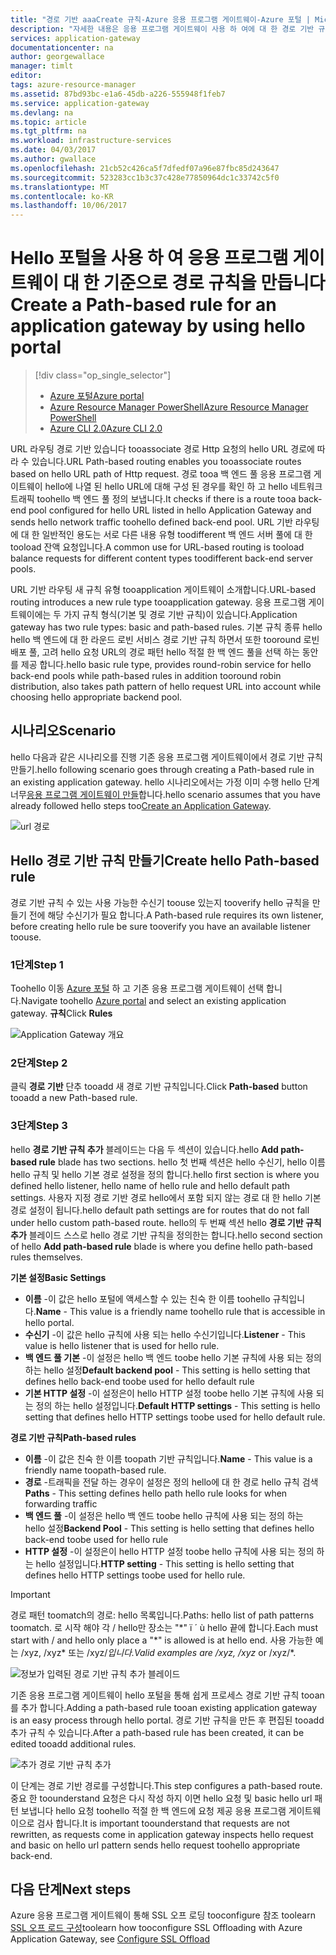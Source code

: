 ```yaml
---
title: "경로 기반 aaaCreate 규칙-Azure 응용 프로그램 게이트웨이-Azure 포털 | Microsoft Docs"
description: "자세한 내용은 응용 프로그램 게이트웨이 사용 하 여에 대 한 경로 기반 규칙 toocreate 포털 hello 하는 방법"
services: application-gateway
documentationcenter: na
author: georgewallace
manager: timlt
editor: 
tags: azure-resource-manager
ms.assetid: 87bd93bc-e1a6-45db-a226-555948f1feb7
ms.service: application-gateway
ms.devlang: na
ms.topic: article
ms.tgt_pltfrm: na
ms.workload: infrastructure-services
ms.date: 04/03/2017
ms.author: gwallace
ms.openlocfilehash: 21cb52c426ca5f7dfedf07a96e87fbc85d243647
ms.sourcegitcommit: 523283cc1b3c37c428e77850964dc1c33742c5f0
ms.translationtype: MT
ms.contentlocale: ko-KR
ms.lasthandoff: 10/06/2017
---
```

# <a name="create-a-path-based-rule-for-an-application-gateway-by-using-hello-portal"></a><span data-ttu-id="064dd-103">Hello 포털을 사용 하 여 응용 프로그램 게이트웨이 대 한 기준으로 경로 규칙을 만듭니다</span><span class="sxs-lookup"><span data-stu-id="064dd-103">Create a Path-based rule for an application gateway by using hello portal</span></span>

> [!div class="op_single_selector"]
> * [<span data-ttu-id="064dd-104">Azure 포털</span><span class="sxs-lookup"><span data-stu-id="064dd-104">Azure portal</span></span>](application-gateway-create-url-route-portal.md)
> * [<span data-ttu-id="064dd-105">Azure Resource Manager PowerShell</span><span class="sxs-lookup"><span data-stu-id="064dd-105">Azure Resource Manager PowerShell</span></span>](application-gateway-create-url-route-arm-ps.md)
> * [<span data-ttu-id="064dd-106">Azure CLI 2.0</span><span class="sxs-lookup"><span data-stu-id="064dd-106">Azure CLI 2.0</span></span>](application-gateway-create-url-route-cli.md)

<span data-ttu-id="064dd-107">URL 라우팅 경로 기반 있습니다 tooassociate 경로 Http 요청의 hello URL 경로에 따라 수 있습니다.</span><span class="sxs-lookup"><span data-stu-id="064dd-107">URL Path-based routing enables you tooassociate routes based on hello URL path of Http request.</span></span> <span data-ttu-id="064dd-108">경로 tooa 백 엔드 풀 응용 프로그램 게이트웨이 hello에 나열 된 hello URL에 대해 구성 된 경우를 확인 하 고 hello 네트워크 트래픽 toohello 백 엔드 풀 정의 보냅니다.</span><span class="sxs-lookup"><span data-stu-id="064dd-108">It checks if there is a route tooa back-end pool configured for hello URL listed in hello Application Gateway and sends hello network traffic toohello defined back-end pool.</span></span> <span data-ttu-id="064dd-109">URL 기반 라우팅에 대 한 일반적인 용도는 서로 다른 내용 유형 toodifferent 백 엔드 서버 풀에 대 한 tooload 잔액 요청입니다.</span><span class="sxs-lookup"><span data-stu-id="064dd-109">A common use for URL-based routing is tooload balance requests for different content types toodifferent back-end server pools.</span></span>

<span data-ttu-id="064dd-110">URL 기반 라우팅 새 규칙 유형 tooapplication 게이트웨이 소개합니다.</span><span class="sxs-lookup"><span data-stu-id="064dd-110">URL-based routing introduces a new rule type tooapplication gateway.</span></span> <span data-ttu-id="064dd-111">응용 프로그램 게이트웨이에는 두 가지 규칙 형식(기본 및 경로 기반 규칙)이 있습니다.</span><span class="sxs-lookup"><span data-stu-id="064dd-111">Application gateway has two rule types: basic and path-based rules.</span></span> <span data-ttu-id="064dd-112">기본 규칙 종류 hello hello 백 엔드에 대 한 라운드 로빈 서비스 경로 기반 규칙 하면서 또한 tooround 로빈 배포 풀, 고려 hello 요청 URL의 경로 패턴 hello 적절 한 백 엔드 풀을 선택 하는 동안를 제공 합니다.</span><span class="sxs-lookup"><span data-stu-id="064dd-112">hello basic rule type, provides round-robin service for hello back-end pools while path-based rules in addition tooround robin distribution, also takes path pattern of hello request URL into account while choosing hello appropriate backend pool.</span></span>

## <a name="scenario"></a><span data-ttu-id="064dd-113">시나리오</span><span class="sxs-lookup"><span data-stu-id="064dd-113">Scenario</span></span>

<span data-ttu-id="064dd-114">hello 다음과 같은 시나리오를 진행 기존 응용 프로그램 게이트웨이에서 경로 기반 규칙 만들기.</span><span class="sxs-lookup"><span data-stu-id="064dd-114">hello following scenario goes through creating a Path-based rule in an existing application gateway.</span></span>
<span data-ttu-id="064dd-115">hello 시나리오에서는 가정 이미 수행 hello 단계 너무[응용 프로그램 게이트웨이 만들](application-gateway-create-gateway-portal.md)합니다.</span><span class="sxs-lookup"><span data-stu-id="064dd-115">hello scenario assumes that you have already followed hello steps too[Create an Application Gateway](application-gateway-create-gateway-portal.md).</span></span>

![url 경로][scenario]

## <span data-ttu-id="064dd-117"><a name="createrule"></a>Hello 경로 기반 규칙 만들기</span><span class="sxs-lookup"><span data-stu-id="064dd-117"><a name="createrule"></a>Create hello Path-based rule</span></span>

<span data-ttu-id="064dd-118">경로 기반 규칙 수 있는 사용 가능한 수신기 toouse 있는지 tooverify hello 규칙을 만들기 전에 해당 수신기가 필요 합니다.</span><span class="sxs-lookup"><span data-stu-id="064dd-118">A Path-based rule requires its own listener, before creating hello rule be sure tooverify you have an available listener toouse.</span></span>

### <a name="step-1"></a><span data-ttu-id="064dd-119">1단계</span><span class="sxs-lookup"><span data-stu-id="064dd-119">Step 1</span></span>

<span data-ttu-id="064dd-120">Toohello 이동 [Azure 포털](http://portal.azure.com) 하 고 기존 응용 프로그램 게이트웨이 선택 합니다.</span><span class="sxs-lookup"><span data-stu-id="064dd-120">Navigate toohello [Azure portal](http://portal.azure.com) and select an existing application gateway.</span></span> <span data-ttu-id="064dd-121">**규칙**</span><span class="sxs-lookup"><span data-stu-id="064dd-121">Click **Rules**</span></span>

![Application Gateway 개요][1]

### <a name="step-2"></a><span data-ttu-id="064dd-123">2단계</span><span class="sxs-lookup"><span data-stu-id="064dd-123">Step 2</span></span>

<span data-ttu-id="064dd-124">클릭 **경로 기반** 단추 tooadd 새 경로 기반 규칙입니다.</span><span class="sxs-lookup"><span data-stu-id="064dd-124">Click **Path-based** button tooadd a new Path-based rule.</span></span>

### <a name="step-3"></a><span data-ttu-id="064dd-125">3단계</span><span class="sxs-lookup"><span data-stu-id="064dd-125">Step 3</span></span>

<span data-ttu-id="064dd-126">hello **경로 기반 규칙 추가** 블레이드는 다음 두 섹션이 있습니다.</span><span class="sxs-lookup"><span data-stu-id="064dd-126">hello **Add path-based rule** blade has two sections.</span></span> <span data-ttu-id="064dd-127">hello 첫 번째 섹션은 hello 수신기, hello 이름 hello 규칙 및 hello 기본 경로 설정을 정의 합니다.</span><span class="sxs-lookup"><span data-stu-id="064dd-127">hello first section is where you defined hello listener, hello name of hello rule and hello default path settings.</span></span> <span data-ttu-id="064dd-128">사용자 지정 경로 기반 경로 hello에서 포함 되지 않는 경로 대 한 hello 기본 경로 설정이 됩니다.</span><span class="sxs-lookup"><span data-stu-id="064dd-128">hello default path settings are for routes that do not fall under hello custom path-based route.</span></span> <span data-ttu-id="064dd-129">hello의 두 번째 섹션 hello **경로 기반 규칙 추가** 블레이드 스스로 hello 경로 기반 규칙을 정의한는 합니다.</span><span class="sxs-lookup"><span data-stu-id="064dd-129">hello second section of hello **Add path-based rule** blade is where you define hello path-based rules themselves.</span></span>

<span data-ttu-id="064dd-130">**기본 설정**</span><span class="sxs-lookup"><span data-stu-id="064dd-130">**Basic Settings**</span></span>

* <span data-ttu-id="064dd-131">**이름** -이 값은 hello 포털에 액세스할 수 있는 친숙 한 이름 toohello 규칙입니다.</span><span class="sxs-lookup"><span data-stu-id="064dd-131">**Name** - This value is a friendly name toohello rule that is accessible in hello portal.</span></span>
* <span data-ttu-id="064dd-132">**수신기** -이 값은 hello 규칙에 사용 되는 hello 수신기입니다.</span><span class="sxs-lookup"><span data-stu-id="064dd-132">**Listener** - This value is hello listener that is used for hello rule.</span></span>
* <span data-ttu-id="064dd-133">**백 엔드 풀 기본** -이 설정은 hello 백 엔드 toobe hello 기본 규칙에 사용 되는 정의 하는 hello 설정</span><span class="sxs-lookup"><span data-stu-id="064dd-133">**Default backend pool** - This setting is hello setting that defines hello back-end toobe used for hello default rule</span></span>
* <span data-ttu-id="064dd-134">**기본 HTTP 설정** -이 설정은이 hello HTTP 설정 toobe hello 기본 규칙에 사용 되는 정의 하는 hello 설정입니다.</span><span class="sxs-lookup"><span data-stu-id="064dd-134">**Default HTTP settings** - This setting is hello setting that defines hello HTTP settings toobe used for hello default rule.</span></span>

<span data-ttu-id="064dd-135">**경로 기반 규칙**</span><span class="sxs-lookup"><span data-stu-id="064dd-135">**Path-based rules**</span></span>

* <span data-ttu-id="064dd-136">**이름** -이 값은 친숙 한 이름 toopath 기반 규칙입니다.</span><span class="sxs-lookup"><span data-stu-id="064dd-136">**Name** - This value is a friendly name toopath-based rule.</span></span>
* <span data-ttu-id="064dd-137">**경로** -트래픽을 전달 하는 경우이 설정은 정의 hello에 대 한 경로 hello 규칙 검색</span><span class="sxs-lookup"><span data-stu-id="064dd-137">**Paths** - This setting defines hello path hello rule looks for when forwarding traffic</span></span>
* <span data-ttu-id="064dd-138">**백 엔드 풀** -이 설정은 hello 백 엔드 toobe hello 규칙에 사용 되는 정의 하는 hello 설정</span><span class="sxs-lookup"><span data-stu-id="064dd-138">**Backend Pool** - This setting is hello setting that defines hello back-end toobe used for hello rule</span></span>
* <span data-ttu-id="064dd-139">**HTTP 설정** -이 설정은이 hello HTTP 설정 toobe hello 규칙에 사용 되는 정의 하는 hello 설정입니다.</span><span class="sxs-lookup"><span data-stu-id="064dd-139">**HTTP setting** - This setting is hello setting that defines hello HTTP settings toobe used for hello rule.</span></span>

> [!IMPORTANT]
> <span data-ttu-id="064dd-140">경로 패턴 toomatch의 경로: hello 목록입니다.</span><span class="sxs-lookup"><span data-stu-id="064dd-140">Paths: hello list of path patterns toomatch.</span></span> <span data-ttu-id="064dd-141">로 시작 해야 각 / hello만 장소는 "\*" ï ´ ù hello 끝에 합니다.</span><span class="sxs-lookup"><span data-stu-id="064dd-141">Each must start with / and hello only place a "\*" is allowed is at hello end.</span></span> <span data-ttu-id="064dd-142">사용 가능한 예는 /xyz, /xyz* 또는 /xyz/*입니다.</span><span class="sxs-lookup"><span data-stu-id="064dd-142">Valid examples are /xyz, /xyz* or /xyz/*.</span></span>  

![정보가 입력된 경로 기반 규칙 추가 블레이드][2]

<span data-ttu-id="064dd-144">기존 응용 프로그램 게이트웨이 hello 포털을 통해 쉽게 프로세스 경로 기반 규칙 tooan를 추가 합니다.</span><span class="sxs-lookup"><span data-stu-id="064dd-144">Adding a path-based rule tooan existing application gateway is an easy process through hello portal.</span></span> <span data-ttu-id="064dd-145">경로 기반 규칙을 만든 후 편집된 tooadd 추가 규칙 수 있습니다.</span><span class="sxs-lookup"><span data-stu-id="064dd-145">After a path-based rule has been created, it can be edited tooadd additional rules.</span></span> 

![추가 경로 기반 규칙 추가][3]

<span data-ttu-id="064dd-147">이 단계는 경로 기반 경로를 구성합니다.</span><span class="sxs-lookup"><span data-stu-id="064dd-147">This step configures a path-based route.</span></span> <span data-ttu-id="064dd-148">중요 한 toounderstand 요청은 다시 작성 하지 이면 hello 요청 및 basic hello url 패턴 보냅니다 hello 요청 toohello 적절 한 백 엔드에 요청 제공 응용 프로그램 게이트웨이으로 검사 합니다.</span><span class="sxs-lookup"><span data-stu-id="064dd-148">It is important toounderstand that requests are not rewritten, as requests come in application gateway inspects hello request and basic on hello url pattern sends hello request toohello appropriate back-end.</span></span>

## <a name="next-steps"></a><span data-ttu-id="064dd-149">다음 단계</span><span class="sxs-lookup"><span data-stu-id="064dd-149">Next steps</span></span>

<span data-ttu-id="064dd-150">Azure 응용 프로그램 게이트웨이 통해 SSL 오프 로딩 tooconfigure 참조 toolearn [SSL 오프 로드 구성](application-gateway-ssl-portal.md)</span><span class="sxs-lookup"><span data-stu-id="064dd-150">toolearn how tooconfigure SSL Offloading with Azure Application Gateway, see [Configure SSL Offload](application-gateway-ssl-portal.md)</span></span>

[1]: ./media/application-gateway-create-url-route-portal/figure1.png
[2]: ./media/application-gateway-create-url-route-portal/figure2.png
[3]: ./media/application-gateway-create-url-route-portal/figure3.png
[scenario]: ./media/application-gateway-create-url-route-portal/scenario.png
